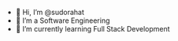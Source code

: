 - 👋 Hi, I’m @sudorahat
- 👀 I’m a  Software Engineering
- 🌱 I’m currently learning Full Stack Development

<!---
sudorahat/sudorahat is a ✨ special ✨ repository because its `README.md` (this file) appears on your GitHub profile.
You can click the Preview link to take a look at your changes.
--->

